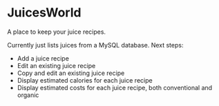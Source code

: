 # JuicesWorld
A place to keep your juice recipes.

Currently just lists juices from a MySQL database. Next steps:
* Add a juice recipe
* Edit an existing juice recipe
* Copy and edit an existing juice recipe
* Display estimated calories for each juice recipe
* Display estimated costs for each juice recipe, both conventional and organic
